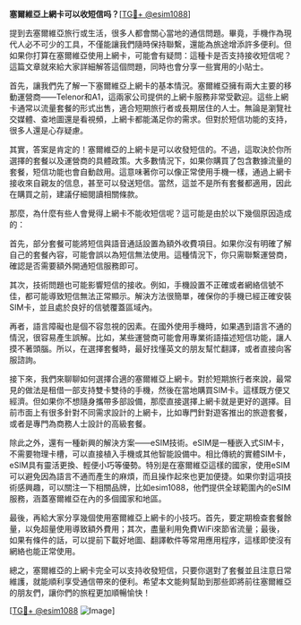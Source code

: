 **塞爾維亞上網卡可以收短信吗？**[[TG💪+ @esim1088](https://t.me/s/esim1088)]

提到去塞爾維亞旅行或生活，很多人都會關心當地的通信問題。畢竟，手機作為現代人必不可少的工具，不僅能讓我們隨時保持聯繫，還能為旅途增添許多便利。但如果你打算在塞爾維亞使用上網卡，可能會有疑問：這種卡是否支持接收短信呢？這篇文章就來給大家詳細解答這個問題，同時也會分享一些實用的小貼士。

首先，讓我們先了解一下塞爾維亞上網卡的基本情況。塞爾維亞擁有兩大主要的移動運營商——Telenor和A1，這兩家公司提供的上網卡服務非常受歡迎。這些上網卡通常以流量套餐的形式出售，適合短期旅行者或長期居住的人士。無論是瀏覽社交媒體、查地圖還是看視頻，上網卡都能滿足你的需求。但對於短信功能的支持，很多人還是心存疑慮。

其實，答案是肯定的！塞爾維亞的上網卡是可以收發短信的。不過，這取決於你所選擇的套餐以及運營商的具體政策。大多數情況下，如果你購買了包含數據流量的套餐，短信功能也會自動啟用。這意味著你可以像正常使用手機一樣，通過上網卡接收來自親友的信息，甚至可以發送短信。當然，這並不是所有套餐都適用，因此在購買之前，建議仔細閱讀相關條款。

那麼，為什麼有些人會覺得上網卡不能收短信呢？這可能是由於以下幾個原因造成的：

首先，部分套餐可能將短信與語音通話設置為額外收費項目。如果你沒有明確了解自己的套餐內容，可能會誤以為短信無法使用。這種情況下，你只需聯繫運營商，確認是否需要額外開通短信服務即可。

其次，技術問題也可能影響短信的接收。例如，手機設置不正確或者網絡信號不佳，都可能導致短信無法正常顯示。解決方法很簡單，確保你的手機已經正確安裝SIM卡，並且處於良好的信號覆蓋區域內。

再者，語言障礙也是個不容忽視的因素。在國外使用手機時，如果遇到語言不通的情況，很容易產生誤解。比如，某些運營商可能會用專業術語描述短信功能，讓人摸不著頭腦。所以，在選擇套餐時，最好找懂英文的朋友幫忙翻譯，或者直接向客服諮詢。

接下來，我們來聊聊如何選擇合適的塞爾維亞上網卡。對於短期旅行者來說，最常見的做法是租借一部支持雙卡雙待的手機，然後在當地購買SIM卡。這樣既方便又經濟。但如果你不想隨身攜帶多部設備，那麼直接選擇上網卡就是更好的選擇。目前市面上有很多針對不同需求設計的上網卡，比如專門針對遊客推出的旅遊套餐，或者是專門為商務人士設計的高級套餐。

除此之外，還有一種新興的解決方案——eSIM技術。eSIM是一種嵌入式SIM卡，不需要物理卡槽，可以直接植入手機或其他智能設備中。相比傳統的實體SIM卡，eSIM具有靈活更換、輕便小巧等優勢。特別是在塞爾維亞這樣的國家，使用eSIM可以避免因為語言不通而產生的麻煩，而且操作起來也更加便捷。如果你對這項技術感興趣，可以關注一下相關品牌，比如esim1088，他們提供全球範圍內的eSIM服務，涵蓋塞爾維亞在內的多個國家和地區。

最後，再給大家分享幾個使用塞爾維亞上網卡的小技巧。首先，要定期檢查套餐餘量，以免超量使用導致額外費用；其次，盡量利用免費WiFi來節省流量；最後，如果有條件的話，可以提前下載好地圖、翻譯軟件等常用應用程序，這樣即使沒有網絡也能正常使用。

總之，塞爾維亞的上網卡完全可以支持收發短信，只要你選對了套餐並且注意日常維護，就能順利享受通信帶來的便利。希望本文能夠幫助到那些即將前往塞爾維亞的朋友們，讓你們的旅程更加順暢愉快！

[[TG💪+ @esim1088](https://t.me/s/esim1088) ![Image](https://i.postimg.cc/4NQfJmqS/Snipaste-2025-05-13-00-14-12.png)]